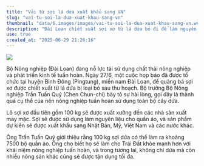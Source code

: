 ```yaml
---
title: "Vải từ sợi lá dứa xuất khẩu sang VN"
slug: "vai-tu-soi-la-dua-xuat-khau-sang-vn"
thumbnail: "data/6.images/images/vai-tu-soi-la-dua-xuat-khau-sang-vn.webp"
description: "Đài Loan chiết xuất sợi xơ từ lá dứa bỏ đi để làm nguyên liệu may mặc, dự kiến xuất khẩu sang Nhật Bản, Mỹ và Việt Nam, thúc đẩy nông nghiệp tuần hoàn."
use: true
created_at: "2025-06-29 21:26:16"
---
```


![](/images/20250627-00000007-ftaiwan-000-1-view.webp)

Bộ Nông nghiệp (Đài Loan) đang nỗ lực tái sử dụng chất thải nông nghiệp và phát triển kinh tế tuần hoàn. Ngày 27/6, một cuộc họp báo đã được tổ chức tại huyện Bình Đông (Pingtung), miền nam Đài Loan, để quảng bá sợi xơ được chiết xuất từ lá dứa bị loại bỏ sau thu hoạch. Bộ trưởng Bộ Nông nghiệp Trần Tuấn Quý (Chen Chun-chi) bày tỏ sự hài lòng, gọi đây là thành quả cụ thể của nền nông nghiệp tuần hoàn sử dụng toàn bộ cây dứa.

Lô sợi xơ đầu tiên gồm 100 kg sẽ được xuất xưởng đến các nhà sản xuất may mặc. Sợi sẽ được sử dụng làm nguyên liệu cho quần áo, và sản phẩm dự kiến sẽ được xuất khẩu sang Nhật Bản, Mỹ, Việt Nam và các nước khác.

Ông Trần Tuấn Quý giới thiệu rằng 100 kg sợi dứa có thể làm ra khoảng 7500 bộ quần áo. Ông cho biết họ sẽ làm cho Trái Đất khỏe mạnh hơn với khái niệm nông nghiệp tuần hoàn, và trong tương lai, không chỉ dứa mà còn nhiều nông sản khác cũng sẽ được tận dụng tối đa.